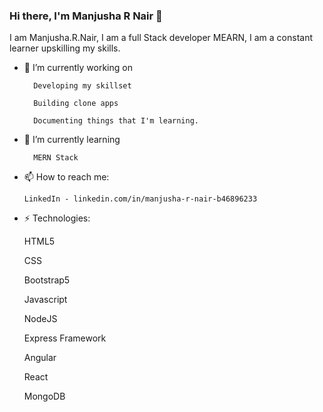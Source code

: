 ### Hi there, I'm Manjusha R Nair 👋
I am Manjusha.R.Nair, I am a full Stack developer MEARN, I am a constant learner upskilling my 
skills.



- 🔭 I’m currently working on
        
        Developing my skillset
        
        Building clone apps
        
        Documenting things that I'm learning.

- 🌱 I’m currently learning
        
        MERN Stack

- 📫 How to reach me:
 
      LinkedIn - linkedin.com/in/manjusha-r-nair-b46896233
      
- ⚡ Technologies:

    HTML5
    
    CSS
    
    Bootstrap5
    
    Javascript
    
    NodeJS
    
    Express Framework
    
    Angular
    
    React
    
    MongoDB
    

<!--
**ManjushaFSD/ManjushaFSD** is a ✨ _special_ ✨ repository because its `README.md` (this file) appears on your GitHub profile.

Here are some ideas to get you started:

- 🔭 I’m currently working on
        Developing my skillset.
        Building clone apps
        Documenting things that I'm learning.
- 🌱 I’m currently learning
        MERN Stack
- 📫 How to reach me:
       LinkedIn - linkedin.com/in/manjusha-r-nair-b46896233
- ⚡ Technologies:
    HTML5,CSS,Bootstrap5,Javascript,NodeJS,Express Framework,Angular,React,MongoDB
-->
